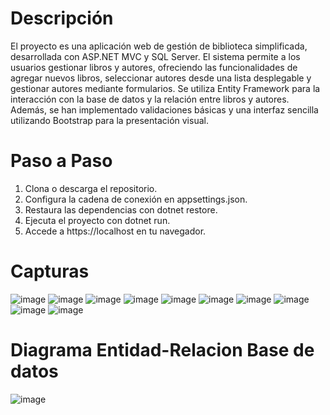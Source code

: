 # **Descripción**


El proyecto es una aplicación web de gestión de biblioteca simplificada, desarrollada con ASP.NET MVC y SQL Server. El sistema permite a los usuarios gestionar libros y autores, ofreciendo las funcionalidades de agregar nuevos libros, seleccionar autores desde una lista desplegable y gestionar autores mediante formularios. Se utiliza Entity Framework para la interacción con la base de datos y la relación entre libros y autores. Además, se han implementado validaciones básicas y una interfaz sencilla utilizando Bootstrap para la presentación visual.


# **Paso a Paso**


1. Clona o descarga el repositorio.
2. Configura la cadena de conexión en appsettings.json.
3. Restaura las dependencias con dotnet restore.
4. Ejecuta el proyecto con dotnet run.
5. Accede a https://localhost en tu navegador.




# Capturas

![image](https://github.com/user-attachments/assets/689ffe20-4fe6-4116-a5c7-acf455b0e6c2)
![image](https://github.com/user-attachments/assets/fafe3a17-b94c-4262-be38-e88e38df6067)
![image](https://github.com/user-attachments/assets/c3e3ecf9-1f4a-4763-a3c3-13d10b349ef5)
![image](https://github.com/user-attachments/assets/80b13285-f8fa-4b17-b8d5-dcbccefab62f)
![image](https://github.com/user-attachments/assets/bc8d227a-060c-4ab2-90e6-3a64ff7d05f1)
![image](https://github.com/user-attachments/assets/10ddd2cf-7839-4c2c-8b37-9ffb66011733)
![image](https://github.com/user-attachments/assets/229c36ba-a4a0-4f8f-b4b0-2d2b332d699a)
![image](https://github.com/user-attachments/assets/467ec3da-3259-45dc-9564-c2d69278f441)
![image](https://github.com/user-attachments/assets/3aae0b19-c53e-4ca0-b925-b85e5c77dbde)
![image](https://github.com/user-attachments/assets/17949231-5d2a-4fb2-af01-a48f24866060)

# Diagrama Entidad-Relacion Base de datos
![image](https://github.com/user-attachments/assets/b5af6dbd-0098-4c6f-97b3-bf70f5c42cc0)
